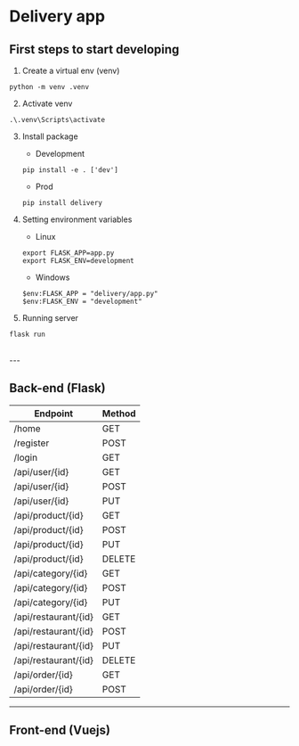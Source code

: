 # Delivery app

## First steps to start developing

1. Create a virtual env (venv)
```
python -m venv .venv
```
2. Activate venv
```
.\.venv\Scripts\activate
```
3. Install package
    - Development
    ```
    pip install -e . ['dev']
    ```
    - Prod
    ```
    pip install delivery
    ```
    
4. Setting environment variables
    - Linux
    ```
    export FLASK_APP=app.py
    export FLASK_ENV=development
    ```
    - Windows
    ```
    $env:FLASK_APP = "delivery/app.py"
    $env:FLASK_ENV = "development"
    ```
5. Running server
```
flask run
```

<br>
---

## Back-end (Flask)
|Endpoint|Method|
|---|---|
|/home|GET|
|/register|POST|
|/login|GET|
|/api/user/{id}|GET|
|/api/user/{id}|POST|
|/api/user/{id}|PUT|
|/api/product/{id}|GET|
|/api/product/{id}|POST|
|/api/product/{id}|PUT|
|/api/product/{id}|DELETE|
|/api/category/{id}|GET|
|/api/category/{id}|POST|
|/api/category/{id}|PUT|
|/api/restaurant/{id}|GET|
|/api/restaurant/{id}|POST|
|/api/restaurant/{id}|PUT|
|/api/restaurant/{id}|DELETE|
|/api/order/{id}|GET|
|/api/order/{id}|POST|

---

## Front-end (Vuejs)
